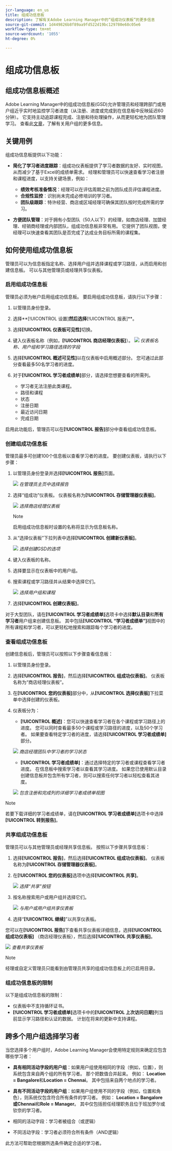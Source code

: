 ```yaml
---
jcr-language: en_us
title: 组成功信息板
description: 了解有关Adobe Learning Manager中的“组成功仪表板”的更多信息
source-git-commit: 1d449826b8f89aa9fd522d19bc129780e68c05e6
workflow-type: tm+mt
source-wordcount: '1055'
ht-degree: 0%

---
```


# 组成功信息板

## 组成功信息板概述

Adobe Learning Manager中的组成功信息板(GSD)允许管理员和经理跨部门或用户组近乎实时地监控学习者进度（从注册、进度或完成到在信息板中反映延迟60分钟）。 它支持主动追踪课程完成、注册和待处理操作，从而更轻松地为团队管理学习。 查看此[文章](/help/migrated/administrators/feature-summary/add-users-user-groups.md)，了解有关用户组的更多信息。

## 关键用例

组成功信息板提供以下功能：

* **简化了学习者进度跟踪**：组成功仪表板提供了学习者数据的友好、实时视图，从而减少了基于Excel的成绩单需求。 经理和管理员可以快速查看学习者注册和课程进度，以支持关键场景，例如：

   * **绩效考核准备情况**：经理可以在评估周期之前为团队成员评估课程进度。
   * **合规性监控**：识别尚未完成必修培训的学习者。
   * **团队级跟踪**：特许经营、商店或区域经理可确保其团队按时完成所需的学习。

* **方便团队管理**：对于拥有小型团队（50人以下）的经理，如商店经理、加盟经理、经销商经理或内部团队，组成功信息板非常有用。 它提供了团队视图，使经理可以快速查看其团队是否完成了达成业务目标所需的课程集。

## 如何使用组成功信息板

管理员可以为信息板指定名称、选择用户组并选择课程或学习路径，从而启用和创建信息板。 可以与其他管理员或经理共享仪表板。

### 启用组成功信息板

管理员必须为帐户启用组成功信息板。 要启用组成功信息板，请执行以下步骤：

1. 以管理员身份登录。
2. 选择**[!UICONTROL 设置]**然后选择&#x200B;**[!UICONTROL 报表]**。
3. 选择&#x200B;**[!UICONTROL 仪表板可见性]**&#x200B;切换。
4. 键入仪表板名称（例如，**[!UICONTROL 商店经理仪表板]**）。
   ![](assets/enable-gsd.png)
   _仪表板名称、用户组和学习路径选择的字段_
5. 选择&#x200B;**[!UICONTROL 概述可见性]**&#x200B;以在仪表板中启用概述部分。 您可通过此部分查看最多50名学习者的进度。
6. 对于&#x200B;**[!UICONTROL 学习者成绩单]**&#x200B;部分，请选择您想要查看的所需列。

   * 学习者无法注册此类课程。
   * 路径和课程
   * 状态
   * 注册日期
   * 最近访问日期
   * 完成日期

启用此功能后，管理员可以在&#x200B;**[!UICONTROL 报告]**&#x200B;部分中查看组成功信息板。

### 创建组成功信息板

管理员最多可创建100个信息板以查看学习者的进度。 要创建仪表板，请执行以下步骤：

1. 以管理员身份登录并选择&#x200B;**[!UICONTROL 报告]**&#x200B;页面。

   ![](assets/go-to-reports.png)
   _在管理员主页中选择报告_

2. 选择“组成功”仪表板。 仪表板名称为&#x200B;**[!UICONTROL 存储管理器仪表板]**。

   ![](assets/team-gsd-dashboard.png)
   _选择商店经理仪表板_

   >[!NOTE]
   >
   >启用组成功信息板时设置的名称将显示为信息板名称。

3. 从“选择仪表板”下拉列表中选择&#x200B;**[!UICONTROL 创建新仪表板]**。

   ![](assets/create-gsd-1.png)
   _选择创建GSD的选项_

4. 键入仪表板的名称。
5. 选择要显示在仪表板中的用户组。
6. 搜索课程或学习路径并从结果中选择它们。

   ![](assets/create-gsd.png)
   _选择用户组和课程_

7. 选择&#x200B;**[!UICONTROL 创建仪表板]**。

对于大型团队，请在&#x200B;**[!UICONTROL 学习者成绩单]**&#x200B;选项卡中选择&#x200B;**默认目录**&#x200B;和&#x200B;**所有学习者**&#x200B;用户组来创建信息板。 其中包括&#x200B;**[!UICONTROL “学习者成绩单”]**&#x200B;视图中的所有课程和学习者，可以更轻松地搜索和跟踪每个学习者的进度。

### 查看组成功信息板

创建信息板后，管理员可以按照以下步骤查看信息板：

1. 以管理员身份登录。
2. 选择&#x200B;**[!UICONTROL 报告]**，然后选择&#x200B;**[!UICONTROL 组成功仪表板]**。
仪表板名称为“商店经理仪表板”。
3. 在&#x200B;**[!UICONTROL 您的仪表板]**&#x200B;部分中，从&#x200B;**[!UICONTROL 选择仪表板]**&#x200B;下拉菜单中选择创建的仪表板。
4. 仪表板分为：
   * **[!UICONTROL 概述]**：您可以快速查看学习者在各个课程或学习路径上的进度。 您可以同时查看最多50个课程或学习路径的进度，以及50个学习者。 如果要查看特定学习者的进度，请选择&#x200B;**[!UICONTROL 学习者成绩单]**&#x200B;部分。

   ![](assets/overview.png)
   _商店经理团队中学习者的学习状态_

   * **[!UICONTROL 学习者成绩单]**：通过选择特定的学习者或课程查看学习者进度。 在信息板中搜索学习者以查看其学习进度。 如果您已使用默认目录创建信息板并包含所有学习者，则可以搜索任何学习者以轻松查看其进度。

   ![](assets/learner-transcript.png)
   _包含注册和完成列的详细学习者成绩单视图_

>[!NOTE]
>
>若要下载详细的学习者成绩单，请在&#x200B;**[!UICONTROL 学习者成绩单]**&#x200B;选项卡中选择&#x200B;**[!UICONTROL 转到报告]**。

### 共享组成功信息板

管理员可以与其他管理员或经理共享信息板。 按照以下步骤共享信息板：

1. 选择&#x200B;**[!UICONTROL 报告]**，然后选择&#x200B;**[!UICONTROL 组成功仪表板]**。 仪表板名称为&#x200B;**[!UICONTROL 存储管理器仪表板]**。
2. 在&#x200B;**[!UICONTROL 您的仪表板]**&#x200B;选项中选择&#x200B;**[!UICONTROL 共享]**。

   ![](assets/share-dashboard.png)
   _选择“共享”按钮_

3. 按名称搜索用户或用户组并选择它们。

   ![](assets/share-gsd.png)
   _与用户或用户组共享仪表板_

4. 选择“**[!UICONTROL 继续]**”以共享仪表板。

您可以在&#x200B;**[!UICONTROL 报告]**&#x200B;下查看共享仪表板详细信息，选择&#x200B;**[!UICONTROL 组成功仪表板]** （商店经理仪表板），然后选择&#x200B;**[!UICONTROL 共享仪表板]**。

![](assets/shared-dashboard.png)
_查看共享仪表板_

>[!NOTE]
>
>经理或自定义管理员只能看到由管理员共享的组成功信息板上的已启用目录。

### 组成功信息板的限制

以下是组成功信息板的限制：

* 仪表板中不支持循环证书。
* **[!UICONTROL 学习者成绩单]**&#x200B;选项卡中的&#x200B;**[!UICONTROL 上次访问日期]**&#x200B;列当前显示学习路径和认证的数据。 计划在将来的更新中支持课程。

## 跨多个用户组选择学习者

当您选择多个用户组时，Adobe Learning Manager会使用特定规则来确定应包含哪些学习者：

* **具有相同活动字段的用户组**：如果用户组使用相同的字段（例如，位置），则系统包含来自两个组的所有学习者。 那个把数值合并起来。 例如： **Location = Bangalore**&#x200B;和&#x200B;**Location = Chennai**。 其中包括来自两个地点的学习者。
* **具有不同活动字段的用户组**：如果用户组使用不同的字段（例如，位置和角色），则系统仅包含符合所有条件的学习者。 例如： **Location = Bangalore或Chennai**&#x200B;和&#x200B;**Role = Manager**。 其中仅包括担任经理职务且位于班加罗尔或钦奈的学习者。

* 相同的活动字段：学习者被组合（或逻辑）
* 不同活动字段：学习者必须符合所有条件（AND逻辑）

此方法可帮助您根据所选条件确定合适的学习者。
